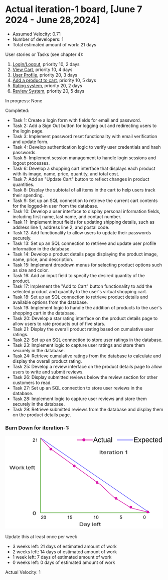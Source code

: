 # Actual iteration-1 board, [June 7 2024 - June 28,2024]



* Assumed Velocity: 0.71 
* Number of developers: 1
* Total estimated amount of work: 21 days

User stories or Tasks (see chapter 4):

1. [Login/Logout](./user_stories/user_story_01_Login_Logout.md), priority 10, 2 days
2. [View Cart](./user_stories/user_story_08_View_Cart.md), priority 10, 4 days
3. [User Profile](./user_stories/user_story_06_User_Profile.md), priority 20, 3 days
4. [Add a product to cart](./user_stories/user_story_07_Add_Product_To_Cart.md), priority 10, 5 days
5. [Rating system](./user_stories/user_story_13_Rating_System.md), priority 20, 2 days
6. [Review System](./user_stories/user_story_14_Review_System.md), priority 20, 5 days


In progress: None

Completed:
* Task 1: Create a login form with fields for email and password.
* Task 2: Add a Sign Out button for logging out and redirecting users to the login page.
* Task 3: Implement password reset functionality with email verification and update form.
* Task 4: Develop authentication logic to verify user credentials and hash passwords.
* Task 5: Implement session management to handle login sessions and logout processes.
* Task 6: Develop a shopping cart interface that displays each product with its image, name, price, quantity, and total cost.
* Task 7: Add an "Update Cart" button to reflect changes in product quantities.
* Task 8: Display the subtotal of all items in the cart to help users track their spending.
* Task 9: Set up an SQL connection to retrieve the current cart contents for the logged-in user from the database.
* Task 10: Develop a user interface to display personal information fields, including first name, last name, and contact number.
* Task 11: Implement input fields for updating shipping details, such as address line 1, address line 2, and postal code.
* Task 12: Add functionality to allow users to update their passwords securely.
* Task 13: Set up an SQL connection to retrieve and update user profile information in the database.
* Task 14: Develop a product details page displaying the product image, name, price, and description.
* Task 15: Implement dropdown menus for selecting product options such as size and color.
* Task 16: Add an input field to specify the desired quantity of the product.
* Task 17: Implement the "Add to Cart" button functionality to add the selected product and quantity to the user's virtual shopping cart.
* Task 18: Set up an SQL connection to retrieve product details and available options from the database.
* Task 19: Implement logic to handle the addition of products to the user's shopping cart in the database.
* Task 20: Develop a star rating interface on the product details page to allow users to rate products out of five stars.
* Task 21: Display the overall product rating based on cumulative user ratings.
* Task 22: Set up an SQL connection to store user ratings in the database.
* Task 23: Implement logic to capture user ratings and store them securely in the database.
* Task 24: Retrieve cumulative ratings from the database to calculate and display the overall product rating.
* Task 25: Develop a review interface on the product details page to allow users to write and submit reviews.
* Task 26: Display submitted reviews below the review section for other customers to read.
* Task 27: Set up an SQL connection to store user reviews in the database.
* Task 28: Implement logic to capture user reviews and store them securely in the database.
* Task 29: Retrieve submitted reviews from the database and display them on the product details page.


### Burn Down for iteration-1:
![alt text](user_stories/pictures/iterationBurn1.png)

Update this at least once per week
* 3 weeks left: 21 days of estimated amount of work
* 2 weeks left: 14 days of estimated amount of work
* 1 week left: 7 days of estimated amount of work
* 0 weeks left: 0 days of estimated amount of work

Actual Velocity: 1